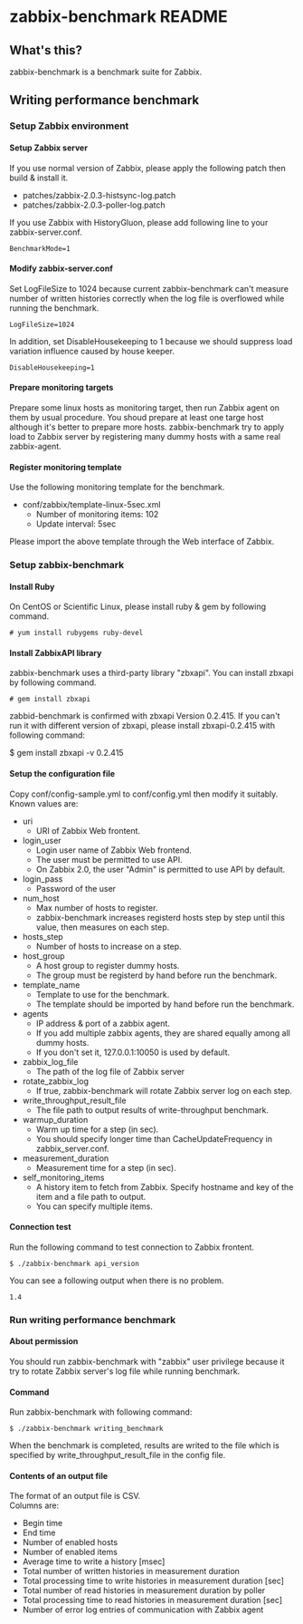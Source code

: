 zabbix-benchmark README
=======================

What's this?
------------

zabbix-benchmark is a benchmark suite for Zabbix.


Writing performance benchmark
-----------------------------

### Setup Zabbix environment

#### Setup Zabbix server

If you use normal version of Zabbix, please apply the following patch then
build & install it.

* patches/zabbix-2.0.3-histsync-log.patch
* patches/zabbix-2.0.3-poller-log.patch

If you use Zabbix with HistoryGluon, please add following line to your
zabbix-server.conf.

    BenchmarkMode=1

#### Modify zabbix-server.conf

Set LogFileSize to 1024 because current zabbix-benchmark can't measure number
of written histories correctly when the log file is overflowed while running
the benchmark.

    LogFileSize=1024

In addition, set DisableHousekeeping to 1 because we should suppress load
variation influence caused by house keeper.

    DisableHousekeeping=1

#### Prepare monitoring targets

Prepare some linux hosts as monitoring target, then run Zabbix agent on them
by usual procedure. You shoud prepare at least one targe host although it's
better to prepare more hosts. zabbix-benchmark try to apply load to Zabbix
server by registering many dummy hosts with a same real zabbix-agent.

#### Register monitoring template

Use the following monitoring template for the benchmark.

* conf/zabbix/template-linux-5sec.xml
  * Number of monitoring items: 102
  * Update interval: 5sec

Please import the above template through the Web interface of Zabbix.


### Setup zabbix-benchmark

#### Install Ruby

On CentOS or Scientific Linux, please install ruby & gem by following command.

    # yum install rubygems ruby-devel

#### Install ZabbixAPI library

zabbix-benchmark uses a third-party library "zbxapi".
You can install zbxapi by following command.

    # gem install zbxapi

zabbid-benchmark is confirmed with zbxapi Version 0.2.415. If you can't run it
with different version of zbxapi, please install zbxapi-0.2.415 with following
command:

   $ gem install zbxapi -v 0.2.415

#### Setup the configuration file

Copy conf/config-sample.yml to conf/config.yml then modify it suitably.  
Known values are:

* uri
  * URI of Zabbix Web frontent.
* login_user
  * Login user name of Zabbix Web frontend.
  * The user must be permitted to use API.
  * On Zabbix 2.0, the user "Admin" is permitted to use API by default.
* login_pass
  * Password of the user
* num_host
  * Max number of hosts to register.
  * zabbix-benchmark increases registerd hosts step by step until this value,
    then measures on each step.
* hosts_step
  * Number of hosts to increase on a step.
* host_group
  * A host group to register dummy hosts.
  * The group must be registerd by hand before run the benchmark.
* template_name
  * Template to use for the benchmark.
  * The template should be imported by hand before run the benchmark.
* agents
  * IP address & port of a zabbix agent.
  * If you add multiple zabbix agents, they are shared equally among all dummy
    hosts.
  * If you don't set it, 127.0.0.1:10050 is used by default.
* zabbix_log_file
  * The path of the log file of Zabbix server
* rotate_zabbix_log
  * If true, zabbix-benchmark will rotate Zabbix server log on each step.
* write_throughput_result_file
  * The file path to output results of write-throughput benchmark.
* warmup_duration
  * Warm up time for a step (in sec).
  * You should specify longer time than CacheUpdateFrequency in
    zabbix_server.conf.
* measurement_duration
  * Measurement time for a step (in sec).
* self_monitoring_items
  * A history item to fetch from Zabbix. Specify hostname and key of the item
    and a file path to output.
  * You can specify multiple items.

#### Connection test

Run the following command to test connection to Zabbix frontent.

    $ ./zabbix-benchmark api_version

You can see a following output when there is no problem.

    1.4


### Run writing performance benchmark

#### About permission

You should run zabbix-benchmark with "zabbix" user privilege because it try to
rotate Zabbix server's log file while running benchmark.

#### Command

Run zabbix-benchmark with following command:

    $ ./zabbix-benchmark writing_benchmark

When the benchmark is completed, results are writed to the file which is
specified by write_throughput_result_file in the config file.

#### Contents of an output file

The format of an output file is CSV.  
Columns are:

* Begin time
* End time
* Number of enabled hosts
* Number of enabled items
* Average time to write a history [msec]
* Total number of written histories in measurement duration
* Total processing time to write histories in measurement duration [sec]
* Total number of read histories in measurement duration by poller
* Total processing time to read histories in measurement duration [sec]
* Number of error log entries of communication with Zabbix agent
